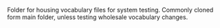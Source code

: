 Folder for housing vocabulary files for system testing. Commonly cloned form main folder, unless testing wholesale vocabulary changes.
